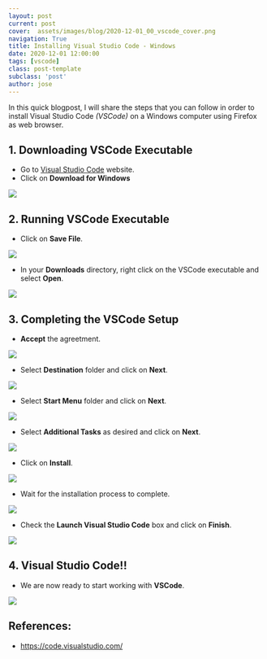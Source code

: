 ```yaml
---
layout: post
current: post
cover:  assets/images/blog/2020-12-01_00_vscode_cover.png
navigation: True
title: Installing Visual Studio Code - Windows
date: 2020-12-01 12:00:00
tags: [vscode]
class: post-template
subclass: 'post'
author: jose
---
```


In this quick blogpost, I will share the steps that you can follow in order to install Visual Studio Code *(VSCode)* on a Windows computer using Firefox as web browser.

## 1. Downloading VSCode Executable
* Go to [Visual Studio Code](https://code.visualstudio.com/) website.
* Click on **Download for Windows**

![](assets/images/blog/2020-12-01_01_download_vscode_windows.png)

## 2. Running VSCode Executable
* Click on **Save File**.

![](assets/images/blog/2020-12-01_02_save_vscode_executable.png)

* In your **Downloads** directory, right click on the VSCode executable and select **Open**.

![](assets/images/blog/2020-12-01_03_open_executable.png)

## 3. Completing the VSCode Setup

* **Accept** the agreetment.

![](assets/images/blog/2020-12-01_04_agreetment.png)

* Select **Destination** folder and click on **Next**.

![](assets/images/blog/2020-12-01_05_destination_location.png)

* Select **Start Menu** folder and click on **Next**.

![](assets/images/blog/2020-12-01_06_start_menu.png)

* Select **Additional Tasks** as desired and click on **Next**.

![](assets/images/blog/2020-12-01_07_additional_tasks.png)

* Click on **Install**.

![](assets/images/blog/2020-12-01_08_install.png)

* Wait for the installation process to complete.

![](assets/images/blog/2020-12-01_09_wait_installation_process.png)

* Check the **Launch Visual Studio Code** box and click on **Finish**.

![](assets/images/blog/2020-12-01_10_finish.png)

## 4. Visual Studio Code!!

* We are now ready to start working with **VSCode**.

![](assets/images/blog/2020-12-01_11_vscode_ready.png)

## References:

*  https://code.visualstudio.com/
